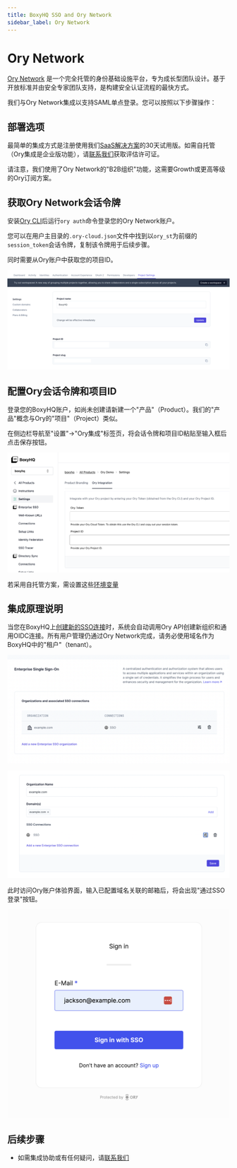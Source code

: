 ```yaml
---
title: BoxyHQ SSO and Ory Network
sidebar_label: Ory Network
---
```


# Ory Network

[Ory Network](https://www.ory.sh/network/) 是一个完全托管的身份基础设施平台，专为成长型团队设计。基于开放标准并由安全专家团队支持，是构建安全认证流程的最快方式。

我们与Ory Network集成以支持SAML单点登录。您可以按照以下步骤操作：

## 部署选项

最简单的集成方式是注册使用我们[SaaS解决方案](https://app.eu.boxyhq.com/auth/join)的30天试用版。如需自托管（Ory集成是企业版功能），请[联系我们](mailto:support@boxyhq.com)获取评估许可证。

请注意，我们使用了Ory Network的"B2B组织"功能，这需要Growth或更高等级的Ory订阅方案。

## 获取Ory Network会话令牌

安装[Ory CLI](https://www.ory.sh/docs/guides/cli/installation)后运行`ory auth`命令登录您的Ory Network账户。

您可以在用户主目录的`.ory-cloud.json`文件中找到以`ory_st`为前缀的`session_token`会话令牌，复制该令牌用于后续步骤。

同时需要从Ory账户中获取您的项目ID。

![Ory项目ID](./ory/ory-projectid.png)

## 配置Ory会话令牌和项目ID

登录您的BoxyHQ账户，如尚未创建请新建一个"产品"（Product）。我们的"产品"概念与Ory的"项目"（Project）类似。

在侧边栏导航至"设置"→"Ory集成"标签页，将会话令牌和项目ID粘贴至输入框后点击保存按钮。

![Ory与BoxyHQ集成界面](./ory/ory-integration-ui.png)

若采用自托管方案，需设置这些[环境变量](https://boxyhq.com/docs/jackson/deploy/env-variables#enterprise-features---ory-integration)

## 集成原理说明

当您在BoxyHQ上[创建新的SSO连接](https://boxyhq.com/guides/jackson/configuring-saml-sso)时，系统会自动调用Ory API创建新组织和通用OIDC连接。所有用户管理仍通过Ory Network完成，请务必使用域名作为BoxyHQ中的"租户"（tenant）。

![Ory组织架构](./ory/ory-organization.png)

![Ory组织详情](./ory/ory-organization-details.png)

此时访问Ory账户体验界面，输入已配置域名关联的邮箱后，将会出现"通过SSO登录"按钮。

![Ory账户体验界面](./ory/ory-account-experience.png)

## 后续步骤

- 如需集成协助或有任何疑问，请[联系我们](mailto:support@boxyhq.com)